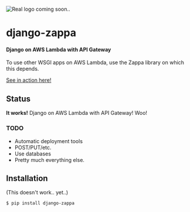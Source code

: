 ![Real logo coming soon..](http://i.imgur.com/q2JldvF.png)

# django-zappa
#### Django on AWS Lambda with API Gateway

To use other WSGI apps on AWS Lambda, use the Zappa library on which this depends.

[See in action here!](https://7k6anj0k99.execute-api.us-east-1.amazonaws.com/prod)

## Status

**It works!** Django on AWS Lambda with API Gateway! Woo!

### TODO
  - Automatic deployment tools
  - POST/PUT/etc.
  - Use databases
  - Pretty much everything else.

## Installation

(This doesn't work.. yet..)

    $ pip install django-zappa
